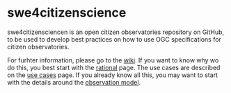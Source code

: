 # swe4citizenscience
swe4citizensciencen is an open citizen observatories repository on GitHub, to be used to develop best practices on how to use OGC specifications for citizen observatories. 

For furhter information, please go to the [wiki]. If you want to know why wo do this, you best start with the [rational] page. The use cases are described on the [use cases] page. If you already know all this, you may want to start with the details around the [observation model]. 

[wiki]: https://github.com/opengeospatial/swe4citizenscience/wiki
[rational]: https://github.com/opengeospatial/swe4citizenscience/wiki/What's-this-all-about
[use cases]: https://github.com/opengeospatial/swe4citizenscience/wiki
[observation model]: https://github.com/opengeospatial/swe4citizenscience/wiki/Observations
